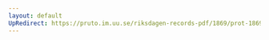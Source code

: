 ```yaml
---
layout: default
UpRedirect: https://pruto.im.uu.se/riksdagen-records-pdf/1869/prot-1869--ak--407/prot-1869--ak--407_001.pdf
---
```


